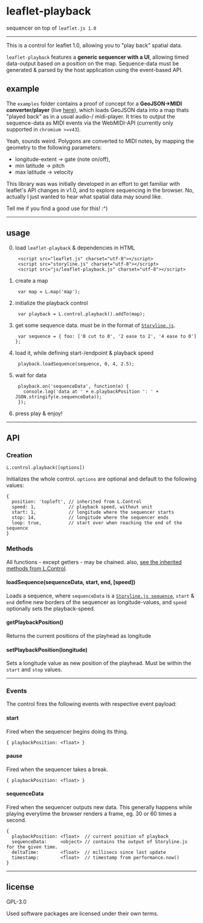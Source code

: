 # leaflet-playback
sequencer on top of `leaflet.js 1.0`

---

This is a control for leaflet 1.0, allowing you to "play back" spatial data.

`leaflet-playback` features a **generic sequencer with a UI**, allowing timed data-output based on a position on the map.
Sequence-data must be generated & parsed by the host application using the event-based API.

## example
The `examples` folder contains a proof of concept for a **GeoJSON->MIDI converter/player** (live [here](http://noerw.github.io/leaflet-playback/examples/index.html)),
which loads GeoJSON data into a map thats "played back" as in a usual audio-/ midi-player.
It tries to output the sequence-data as MIDI events via the WebMIDI-API (currently only supported in `chromium >=v43`).

Yeah, sounds weird. Polygons are converted to MIDI notes, by mapping the geometry to the following parameters:

* longitude-extent  -> gate (note on/off),
* min latitude -> pitch
* max latitude -> velocity

This library was was initially developed in an effort to get familiar with leaflet's API changes in v1.0, and to explore sequencing in the browser.
No, actually I just wanted to hear what spatial data may sound like.

Tell me if you find a good use for this! :^)

---

## usage
0. load `leaflet-playback` & dependencies in HTML

        <script src="leaflet.js" charset="utf-8"></script>
        <script src="storyline.js" charset="utf-8"></script>
        <script src="js/leaflet-playback.js" charset="utf-8"></script>

1. create a map

        var map = L.map('map');

2. initialize the playback control

        var playback = L.control.playback().addTo(map);

3. get some sequence data. must be in the format of [`Storyline.js`](https://github.com/spite/Storyline.js#using-storylinejs).

        var sequence = { foo: ['0 cut to 0', '2 ease to 2', '4 ease to 0'] };

4. load it, while defining start-/endpoint & playback speed

        playback.loadSequence(sequence, 0, 4, 2.5);

5. wait for data

        playback.on('sequenceData', function(e) {
          console.log('data at ' + e.playbackPosition ': ' + JSON.stringify(e.sequenceData));
        });

6. press play & enjoy!

---

## API

### Creation

    L.control.playback([options])

Initializes the whole control. `options` are optional and default to the following values:

    {
      position: 'topleft', // inherited from L.Control
      speed: 1,            // playback speed, without unit
      start: 1,            // longitude where the sequencer starts
      stop: 14,            // longitude where the sequencer ends
      loop: true,          // start over when reaching the end of the sequence
    }

### Methods
All functions - except getters - may be chained.
also, [see the inherited methods from L.Control](http://leafletjs.com/reference-1.0.0.html#control).

#### loadSequence(sequenceData, start, end, [speed])
Loads a sequence, where
`sequenceData` is a [`Storyline.js sequence`](https://github.com/spite/Storyline.js#using-storylinejs),
`start` & `end` define new borders of the sequencer as longitude-values, and
`speed` optionally sets the playback-speed.

#### getPlaybackPosition()
Returns the current positions of the playhead as longitude

#### setPlaybackPosition(longitude)
Sets a longitude value as new position of the playhead. Must be within the `start` and `stop` values.

---

### Events
The control fires the following events with respective event payload:

#### start
Fired when the sequencer begins doing its thing.

    { playbackPosition: <float> }

#### pause
Fired when the sequencer takes a break.

    { playbackPosition: <float> }

#### sequenceData
Fired when the sequencer outputs new data.
This generally happens while playing everytime the browser renders a frame, eg. 30 or 60 times a second.

    {
      playbackPosition: <float>  // current position of playback
      sequenceData:     <object> // contains the output of Storyline.js for the given time.
      deltaTime:        <float>  // millisecs since last update
      timestamp:        <float>  // timestamp from performance.now()
    }

---

## license
GPL-3.0

Used software packages are licensed under their own terms.
